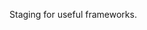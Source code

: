 Staging for useful frameworks.

<!---
swiftclouddbs/swiftclouddbs is a ✨ special ✨ repository because its `README.md` (this file) appears on your GitHub profile.
You can click the Preview link to take a look at your changes.
--->
